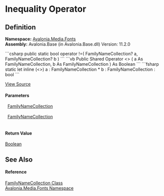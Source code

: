 # Inequality Operator




## Definition
**Namespace:** <a href="N_Avalonia_Media_Fonts">Avalonia.Media.Fonts</a>  
**Assembly:** Avalonia.Base (in Avalonia.Base.dll) Version: 11.2.0

<Tabs groupId="api-code-preview">
<TabItem value="csharp" label="C#">
```csharp
public static bool operator !=(
	FamilyNameCollection? a,
	FamilyNameCollection? b
)
```
</TabItem>
<TabItem value="vb" label="VB">
```vb
Public Shared Operator <> ( 
	a As FamilyNameCollection,
	b As FamilyNameCollection
) As Boolean
```
</TabItem>
<TabItem value="fsharp" label="F#">
```fsharp
static let inline (<>)
        a : FamilyNameCollection * 
        b : FamilyNameCollection  : bool
```
</TabItem>
</Tabs>



<a href="https://github.com/AvaloniaUI/Avalonia/tree/master/src/Avalonia.Base/Media/Fonts/FamilyNameCollection.cs#L125" title="View the source code">View Source</a>



#### Parameters
<dl><dt>  <a href="T_Avalonia_Media_Fonts_FamilyNameCollection">FamilyNameCollection</a></dt><dd> </dd><dt>  <a href="T_Avalonia_Media_Fonts_FamilyNameCollection">FamilyNameCollection</a></dt><dd> </dd></dl>

#### Return Value
<a href="https://learn.microsoft.com/dotnet/api/system.boolean" target="_blank" rel="noopener noreferrer">Boolean</a>

## See Also


#### Reference
<a href="T_Avalonia_Media_Fonts_FamilyNameCollection">FamilyNameCollection Class</a>  
<a href="N_Avalonia_Media_Fonts">Avalonia.Media.Fonts Namespace</a>  


